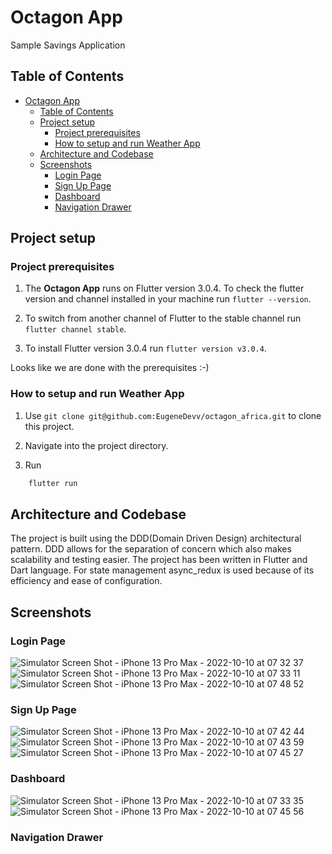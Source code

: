 # Octagon App

Sample Savings Application

## Table of Contents

- [Octagon App](#octagon-app)
  - [Table of Contents](#table-of-contents)
  - [Project setup](#project-setup)
    - [Project prerequisites](#project-prerequisites)
    - [How to setup and run Weather App](#how-to-setup-and-run-weather-app)
  - [Architecture and Codebase](#architecture-and-codebase)
  - [Screenshots](#screenshots)
    - [Login Page](#login-page)
    - [Sign Up Page](#sign-up-page)
    - [Dashboard](#dashboard)
    - [Navigation Drawer](#navigation-drawer)

## Project setup

### Project prerequisites

1. The **Octagon App** runs on Flutter version 3.0.4. To check the flutter version and channel installed in your machine run `flutter --version`.

2. To switch from another channel of Flutter to the stable channel run `flutter channel stable`.

3. To install Flutter version 3.0.4 run `flutter version v3.0.4`.

Looks like we are done with the prerequisites :-)

### How to setup and run Weather App

1. Use `git clone git@github.com:EugeneDevv/octagon_africa.git` to clone this project.

2. Navigate into the project directory.

3. Run

```sh
    flutter run
```

## Architecture and Codebase

The project is built using the DDD(Domain Driven Design) architectural pattern. DDD allows for the separation of concern which also makes scalability and testing easier.
The project has been written in Flutter and Dart language. For state management async_redux is used because of its efficiency and ease of configuration.

## Screenshots

### Login Page

![Simulator Screen Shot - iPhone 13 Pro Max - 2022-10-10 at 07 32 37](https://user-images.githubusercontent.com/52879659/194800696-c61a084d-e4be-44e1-a576-743b7c9a7512.png)
![Simulator Screen Shot - iPhone 13 Pro Max - 2022-10-10 at 07 33 11](https://user-images.githubusercontent.com/52879659/194800702-dbe46136-f2d2-4829-b873-e5839aab441c.png)
![Simulator Screen Shot - iPhone 13 Pro Max - 2022-10-10 at 07 48 52](https://user-images.githubusercontent.com/52879659/194800703-53bafcc8-bf86-44b8-a5e7-47f6f2292786.png)

### Sign Up Page

![Simulator Screen Shot - iPhone 13 Pro Max - 2022-10-10 at 07 42 44](https://user-images.githubusercontent.com/52879659/194800808-3bc81698-2190-43ae-ab04-7dd345799699.png)
![Simulator Screen Shot - iPhone 13 Pro Max - 2022-10-10 at 07 43 59](https://user-images.githubusercontent.com/52879659/194800810-6b83e46d-a80f-49b2-b456-cac15e608ff0.png)
![Simulator Screen Shot - iPhone 13 Pro Max - 2022-10-10 at 07 45 27](https://user-images.githubusercontent.com/52879659/194800812-b0f0c45e-d34e-4b87-83a7-efd85d9b9b18.png)

### Dashboard

![Simulator Screen Shot - iPhone 13 Pro Max - 2022-10-10 at 07 33 35](https://user-images.githubusercontent.com/52879659/194800862-1947da78-0472-4fb0-99d0-139c342d101d.png)
![Simulator Screen Shot - iPhone 13 Pro Max - 2022-10-10 at 07 45 56](https://user-images.githubusercontent.com/52879659/194800874-44c7e1cc-7d2e-4d58-a835-e4c6b96d74a9.png)

### Navigation Drawer
